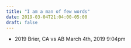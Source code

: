 ```yaml
---
title: "I am a man of few words"
date: 2019-03-04T21:04:00-05:00
draft: false
---
```

- 2019 Brier, CA vs AB March 4th, 2019 9:04pm